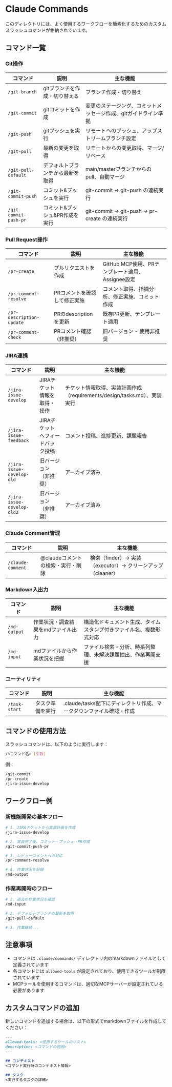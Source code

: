 # Claude Commands

このディレクトリには、よく使用するワークフローを簡素化するためのカスタムスラッシュコマンドが格納されています。

## コマンド一覧

### Git操作

| コマンド | 説明 | 主な機能 |
|---------|------|----------|
| `/git-branch` | gitブランチを作成・切り替える | ブランチ作成・切り替え |
| `/git-commit` | gitコミットを作成 | 変更のステージング、コミットメッセージ作成、gitガイドライン準拠 |
| `/git-push` | gitプッシュを実行 | リモートへのプッシュ、アップストリームブランチ設定 |
| `/git-pull` | 最新の変更を取得 | リモートからの変更取得、マージ/リベース |
| `/git-pull-default` | デフォルトブランチから最新を取得 | main/masterブランチからのpull、自動マージ |
| `/git-commit-push` | コミット&プッシュを実行 | git-commit → git-push の連続実行 |
| `/git-commit-push-pr` | コミット&プッシュ&PR作成を実行 | git-commit → git-push → pr-create の連続実行 |

### Pull Request操作

| コマンド | 説明 | 主な機能 |
|---------|------|----------|
| `/pr-create` | プルリクエストを作成 | GitHub MCP使用、PRテンプレート適用、Assignee設定 |
| `/pr-comment-resolve` | PRコメントを確認して修正実施 | コメント取得、指摘分析、修正実施、コミット作成 |
| `/pr-description-update` | PRのdescriptionを更新 | 既存PR更新、テンプレート適用 |
| `/pr-comment-check` | PRコメント確認（非推奨） | 旧バージョン - 使用非推奨 |

### JIRA連携

| コマンド | 説明 | 主な機能 |
|---------|------|----------|
| `/jira-issue-develop` | JIRAチケット情報を取得・操作 | チケット情報取得、実装計画作成（requirements/design/tasks.md）、実装実行 |
| `/jira-issue-feedback` | JIRAチケットへフィードバック投稿 | コメント投稿、進捗更新、課題報告 |
| `/jira-issue-develop-old` | 旧バージョン（非推奨） | アーカイブ済み |
| `/jira-issue-develop-old2` | 旧バージョン（非推奨） | アーカイブ済み |

### Claude Comment管理

| コマンド | 説明 | 主な機能 |
|---------|------|----------|
| `/claude-comment` | @claudeコメントの検索・実行・削除 | 検索（finder）→ 実装（executor）→ クリーンアップ（cleaner） |

### Markdown入出力

| コマンド | 説明 | 主な機能 |
|---------|------|----------|
| `/md-output` | 作業状況・調査結果をmdファイル出力 | 構造化ドキュメント生成、タイムスタンプ付きファイル名、複数形式対応 |
| `/md-input` | mdファイルから作業状況を把握 | ファイル検索・分析、時系列整理、未解決課題抽出、作業再開支援 |

### ユーティリティ

| コマンド | 説明 | 主な機能 |
|---------|------|----------|
| `/task-start` | タスク準備を実行 | .claude/tasks配下にディレクトリ作成、マークダウンファイル確認・作成 |

## コマンドの使用方法

スラッシュコマンドは、以下のように実行します：

```bash
/<コマンド名> [引数]
```

例：
```bash
/git-commit
/pr-create
/jira-issue-develop
```

## ワークフロー例

### 新機能開発の基本フロー

```bash
# 1. JIRAチケットから実装計画を作成
/jira-issue-develop

# 2. 実装完了後、コミット・プッシュ・PR作成
/git-commit-push-pr

# 3. レビューコメントへの対応
/pr-comment-resolve

# 4. 作業状況を記録
/md-output
```

### 作業再開時のフロー

```bash
# 1. 過去の作業状況を確認
/md-input

# 2. デフォルトブランチの最新を取得
/git-pull-default

# 3. 作業継続...
```

## 注意事項

- コマンドは `.claude/commands/` ディレクトリ内のmarkdownファイルとして定義されています
- 各コマンドには `allowed-tools` が設定されており、使用できるツールが制限されています
- MCPツールを使用するコマンドは、適切なMCPサーバーが設定されている必要があります

## カスタムコマンドの追加

新しいコマンドを追加する場合は、以下の形式でmarkdownファイルを作成してください：

```markdown
---
allowed-tools: <使用するツールのリスト>
description: <コマンドの説明>
---

## コンテキスト
<コマンド実行時のコンテキスト情報>

## タスク
<実行するタスクの詳細>
```

